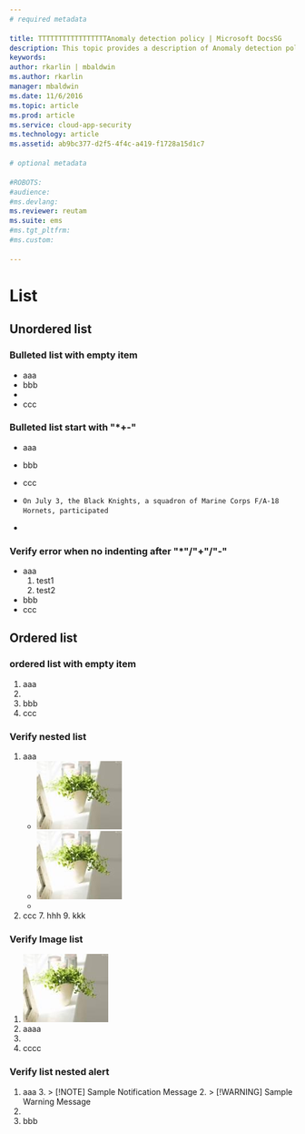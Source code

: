 ```yaml
---
# required metadata

title: TTTTTTTTTTTTTTTTTAnomaly detection policy | Microsoft DocsSG
description: This topic provides a description of Anomaly detection policies and provides reference information about the building blocks of an anomaly detection policy.
keywords:
author: rkarlin | mbaldwin
ms.author: rkarlin
manager: mbaldwin
ms.date: 11/6/2016
ms.topic: article
ms.prod: article
ms.service: cloud-app-security
ms.technology: article
ms.assetid: ab9bc377-d2f5-4f4c-a419-f1728a15d1c7

# optional metadata

#ROBOTS:
#audience:
#ms.devlang:
ms.reviewer: reutam
ms.suite: ems
#ms.tgt_pltfrm:
#ms.custom:

---
```


# List
## Unordered list
### Bulleted list with empty item
* aaa
* bbb
* 
* ccc


### Bulleted list start with "*+-" 
* aaa
+ bbb
- ccc
*   ```On July 3, the Black Knights, a squadron of Marine Corps F/A-18 Hornets, participated```
+ 



### Verify error when no indenting after "*"/"+"/"-" 
* aaa
	1. test1
	2. test2			
* bbb
* ccc

## Ordered list
### ordered list with empty item
1. aaa
2. 
3. bbb
4. ccc


### Verify nested list
1. aaa
	* ![I am flower](./Images/flower.jpg "This is A/t text")
	* ![I am flower](./Images/flower.jpg "This is A/t text")
	* 
3. ccc
	7. hhh
	9. kkk
	
	
### Verify Image list
1. ![I am flower](./Images/flower.jpg "This is A/t text")
2. aaaa
3. 
4. cccc


### Verify list nested alert
1. aaa
	3. > [!NOTE] Sample Notification Message
	2. > [!WARNING] Sample Warning Message
2. 
2. bbb

